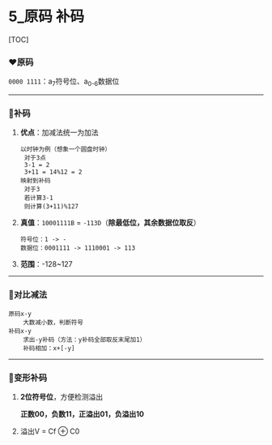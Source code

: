 # 5_原码 补码

[TOC]



### ❤原码

`0000 1111`：a<sub>7</sub>符号位、a<sub>0-6</sub>数据位

***

### 🧡补码

1. **优点**：加减法统一为加法

   ```
   以时钟为例（想象一个圆盘时钟）
   	对于3点
   	3-1 = 2
   	3+11 = 14%12 = 2
   映射到补码
   	对于3
   	若计算3-1
   	则计算(3+11)%127
   ```

2. **真值**：`10001111B` = `-113D`（**除最低位，其余数据位取反**）

   ```
   符号位：1 -> -
   数据位：0001111 -> 1110001 -> 113 
   ```

3. **范围**：-128~127

***

### 💛对比减法

```
原码x-y
	大数减小数，判断符号
补码x-y
	求出-y补码（方法：y补码全部取反末尾加1）
	补码相加：x+[-y]
```

***

### 💚变形补码

1. **2位符号位**，方便检测溢出

   **正数00，负数11，正溢出01，负溢出10**

2. 溢出V = Cf ⊕ C0